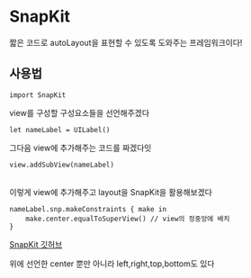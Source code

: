 # SnapKit

짧은 코드로 autoLayout을 표현할 수 있도록 도와주는 프레임워크이다!

## 사용법

```
import SnapKit
```
view를 구성할 구성요소들을 선언해주겠다

```
let nameLabel = UILabel()
```
그다음 view에 추가해주는 코드를 짜겠다잇
```
view.addSubView(nameLabel)
```
<br>
이렇게 view에 추가해주고 layout을 SnapKit을 활용해보겠다

```
nameLabel.snp.makeConstraints { make in
    make.center.equalToSuperView() // view의 정중앙에 배치
}
```

[SnapKit 깃허브](https://github.com/SnapKit/SnapKit)

위에 선언한 center 뿐만 아니라 left,right,top,bottom도 있다 